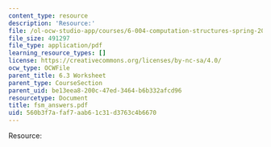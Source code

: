 ```yaml
---
content_type: resource
description: 'Resource:'
file: /ol-ocw-studio-app/courses/6-004-computation-structures-spring-2017/560b3f7afaf7aab61c31d3763c4b6670_fsm_answers.pdf
file_size: 491297
file_type: application/pdf
learning_resource_types: []
license: https://creativecommons.org/licenses/by-nc-sa/4.0/
ocw_type: OCWFile
parent_title: 6.3 Worksheet
parent_type: CourseSection
parent_uid: be13eea8-200c-47ed-3464-b6b332afcd96
resourcetype: Document
title: fsm_answers.pdf
uid: 560b3f7a-faf7-aab6-1c31-d3763c4b6670
---
```

Resource: